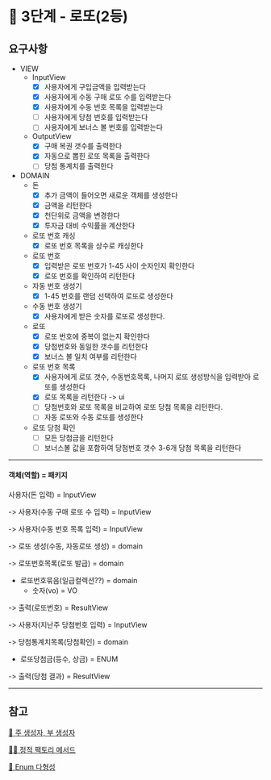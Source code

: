 # 🚀 3단계 - 로또(2등)

## 요구사항

* VIEW
  * InputView
    * [x] 사용자에게 구입금액을 입력받는다
    * [x] 사용자에게 수동 구매 로또 수를 입력받는다
    * [x] 사용자에게 수동 번호 목록을 입력받는다
    * [ ] 사용자에게 당첨 번호를 입력받는다
    * [ ] 사용자에게 보너스 볼 번호를 입력받는다

  * OutputView
    * [x] 구매 복권 갯수를 출력한다
    * [x] 자동으로 뽑힌 로또 목록을 출력한다
    * [ ] 당첨 통계치를 출력한다

* DOMAIN
  * 돈
    * [x] 추가 금액이 들어오면 새로운 객체를 생성한다
    * [x] 금액을 리턴한다
    * [x] 천단위로 금액을 변경한다
    * [x] 투자금 대비 수익률을 계산한다

  * 로또 번호 캐싱
    * [x] 로또 번호 목록을 상수로 캐싱한다
    
  * 로또 번호
    * [x] 입력받은 로또 번호가 1-45 사이 숫자인지 확인한다
    * [x] 로또 번호를 확인하여 리턴한다

  * 자동 번호 생성기
    * [x] 1-45 번호를 랜덤 선택하여 로또로 생성한다
  
  * 수동 번호 생성기
    * [x] 사용자에게 받은 숫자를 로또로 생성한다.
  
  * 로또
    * [x] 로또 번호에 중복이 없는지 확인한다
    * [x] 당첨번호와 동일한 갯수를 리턴한다
    * [x] 보너스 볼 일치 여부를 리턴한다

  * 로또 번호 목록
    * [x] 사용자에게 로또 갯수, 수동번호목록, 나머지 로또 생성방식을 입력받아 로또를 생성한다
    * [x] 로또 목록을 리턴한다 -> ui
    * [ ] 당첨번호와 로또 목록을 비교하여 로또 당첨 목록을 리턴한다.
    * [ ] 자동 로또와 수동 로또를 생성한다

  * 로또 당첨 확인
    * [ ] 모든 당첨금을 리턴한다
    * [ ] 보너스볼 값을 포함하여 당첨번호 갯수 3-6개 당첨 목록을 리턴한다 

---

#### 객체(역할) = 패키지

사용자(돈 입력) = InputView

-> 사용자(수동 구매 로또 수 입력) = InputView

-> 사용자(수동 번호 목록 입력) = InputView

-> 로또 생성(수동, 자동로또 생성) = domain

-> 로또번호목록(로또 발급) = domain
  - 로또번호묶음(일급컬렉션??) = domain
    - 숫자(vo) = VO

-> 출력(로또번호) = ResultView

-> 사용자(지난주 당첨번호 입력) = InputView

-> 당첨통계치목록(당첨확인) = domain
  - 로또당첨금(등수, 상금) = ENUM

-> 출력(당첨 결과) = ResultView

---

## 참고
[🎈 주 생성자, 부 생성자](https://velog.io/@injoon2019/%EC%A3%BC-%EC%83%9D%EC%84%B1%EC%9E%90-%EB%B6%80-%EC%83%9D%EC%84%B1%EC%9E%90)

[🧚‍♂️ 정적 팩토리 메서드](https://inpa.tistory.com/entry/GOF-%F0%9F%92%A0-%EC%A0%95%EC%A0%81-%ED%8C%A9%ED%86%A0%EB%A6%AC-%EB%A9%94%EC%84%9C%EB%93%9C-%EC%83%9D%EC%84%B1%EC%9E%90-%EB%8C%80%EC%8B%A0-%EC%82%AC%EC%9A%A9%ED%95%98%EC%9E%90)

[🌈 Enum 다형성](https://velog.io/@ljinsk3/Enum%EC%9C%BC%EB%A1%9C-%EB%8B%A4%ED%98%95%EC%84%B1%EC%9D%84-%EA%B5%AC%ED%98%84%ED%95%98%EB%8A%94-%EB%B0%A9%EB%B2%95)

